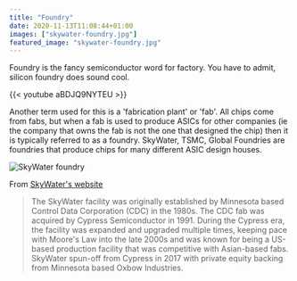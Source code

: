 ```yaml
---
title: "Foundry"
date: 2020-11-13T11:08:44+01:00
images: ["skywater-foundry.jpg"]
featured_image: "skywater-foundry.jpg"
---
```


Foundry is the fancy semiconductor word for factory. You have to admit, silicon foundry does sound cool.

{{< youtube aBDJQ9NYTEU >}}

Another term used for this is a 'fabrication plant' or 'fab'. All chips come from fabs, but when a fab is used to produce ASICs for other companies (ie the company that owns the fab is not the one that designed the chip) then it is typically referred to as a foundry. SkyWater, TSMC, Global Foundries are foundries that produce chips for many different ASIC design houses.

![SkyWater foundry](/skywater-foundry.jpg)

From [SkyWater's website](https://www.skywatertechnology.com/about-skywater/)

> The SkyWater facility was originally established by Minnesota based Control Data Corporation (CDC) in the 1980s. The CDC fab was acquired by Cypress Semiconductor in 1991. During the Cypress era, the facility was expanded and upgraded multiple times, keeping pace with Moore's Law into the late 2000s and was known for being a US-based production facility that was competitive with Asian-based fabs. SkyWater spun-off from Cypress in 2017 with private equity backing from Minnesota based Oxbow Industries.

